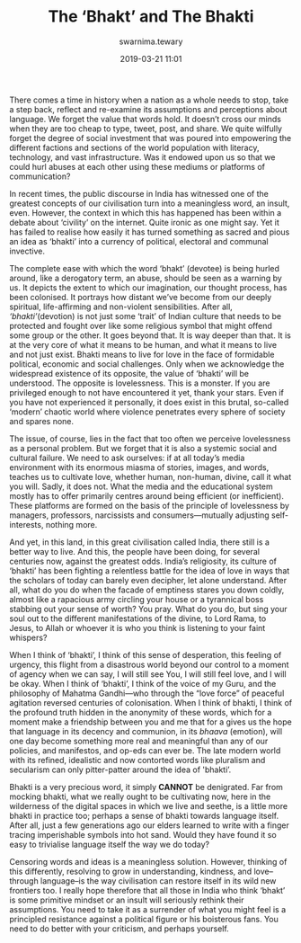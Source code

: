 ﻿---
layout: post
current: post
navigation: True
class: post-template

title: "The ‘Bhakt’ and The Bhakti"
author: swarnima.tewary
cover: Morning_Aarti_of_the_Ganges,_ghats_of_Varanasi.jpg
tags: culture
date: 2019-03-21 11:01
link: https://upload.wikimedia.org/wikipedia/commons/thumb/7/73/Morning_Aarti_of_the_Ganges%2C_ghats_of_Varanasi.jpg/512px-Morning_Aarti_of_the_Ganges%2C_ghats_of_Varanasi.jpg
---
There comes a time in history when a nation as a whole needs to stop, take a
step back, reflect and re-examine its assumptions and perceptions about
language. We forget the value that words hold. It doesn’t cross our minds when
they are too cheap to type, tweet, post, and share. We quite wilfully forget the
degree of social investment that was poured into empowering the different
factions and sections of the world population with literacy, technology, and
vast infrastructure. Was it endowed upon us so that we could hurl abuses at each
other using these mediums or platforms of communication?

In recent times, the public discourse in India has witnessed one of the greatest
concepts of our civilisation turn into a meaningless word, an insult, even.
However, the context in which this has happened has been within a debate about
‘civility’ on the internet. Quite ironic as one might say. Yet it has failed to
realise how easily it has turned something as sacred and pious an idea as
‘bhakti’ into a currency of political, electoral and communal invective.

The complete ease with which the word ‘bhakt’ (devotee) is being hurled around,
like a derogatory term, an abuse, should be seen as a warning by us. It depicts
the extent to which our imagination, our thought process, has been colonised. It
portrays how distant we’ve become from our deeply spiritual, life-affirming and
non-violent sensibilities. After all, *‘bhakti’*(devotion) is not just some
‘trait’ of Indian culture that needs to be protected and fought over like some
religious symbol that might offend some group or the other. It goes beyond that.
It is way deeper than that. It is at the very core of what it means to be human,
and what it means to live and not just exist. Bhakti means to live for love in
the face of formidable political, economic and social challenges. Only when we
acknowledge the widespread existence of its opposite, the value of ‘bhakti’ will
be understood. The opposite is lovelessness. This is a monster. If you are
privileged enough to not have encountered it yet, thank your stars. Even if you
have not experienced it personally, it does exist in this brutal, so-called
‘modern’ chaotic world where violence penetrates every sphere of society and
spares none.

The issue, of course, lies in the fact that too often we perceive lovelessness
as a personal problem. But we forget that it is also a systemic social and
cultural failure. We need to ask ourselves: if at all today’s media environment
with its enormous miasma of stories, images, and words, teaches us to cultivate
love, whether human, non-human, divine, call it what you will. Sadly, it does
not. What the media and the educational system mostly has to offer primarily
centres around being efficient (or inefficient). These platforms are formed on
the basis of the principle of lovelessness by managers, professors, narcissists
and consumers―mutually adjusting self-interests, nothing more.

And yet, in this land, in this great civilisation called India, there still is a
better way to live. And this, the people have been doing, for several centuries
now, against the greatest odds. India’s religiosity, its culture of ‘bhakti’ has
been fighting a relentless battle for the idea of love in ways that the scholars
of today can barely even decipher, let alone understand. After all, what do you
do when the facade of emptiness stares you down coldly, almost like a rapacious
army circling your house or a tyrannical boss stabbing out your sense of worth?
You pray. What do you do, but sing your soul out to the different manifestations
of the divine, to Lord Rama, to Jesus, to Allah or whoever it is who you think
is listening to your faint whispers?

When I think of ‘bhakti’, I think of this sense of desperation, this feeling of
urgency, this flight from a disastrous world beyond our control to a moment of
agency when we can say, I will still see You, I will still feel love, and I will
be okay. When I think of ‘bhakti’, I think of the voice of my Guru, and the
philosophy of Mahatma Gandhi—who through the “love force” of peaceful agitation
reversed centuries of colonisation. When I think of bhakti, I think of the
profound truth hidden in the anonymity of these words, which for a moment make a
friendship between you and me that for a gives us the hope that language in its
decency and communion, in its *bhaava* (emotion), will one day become something
more real and meaningful than any of our policies, and manifestos, and op-eds
can ever be. The late modern world with its refined, idealistic and now
contorted words like pluralism and secularism can only pitter-patter around the
idea of 'bhakti’.

Bhakti is a very precious word, it simply **CANNOT** be denigrated. Far from
mocking bhakti, what we really ought to be cultivating now, here in the
wilderness of the digital spaces in which we live and seethe, is a little more
bhakti in practice too; perhaps a sense of bhakti towards language itself. After
all, just a few generations ago our elders learned to write with a finger
tracing imperishable symbols into hot sand. Would they have found it so easy to
trivialise language itself the way we do today?

Censoring words and ideas is a meaningless solution. However, thinking of this
differently, resolving to grow in understanding, kindness, and love–through
language–is the way civilisation can restore itself in its wild new frontiers
too. I really hope therefore that all those in India who think ‘bhakt’ is some
primitive mindset or an insult will seriously rethink their assumptions. You
need to take it as a surrender of what you might feel is a principled resistance
against a political figure or his boisterous fans. You need to do better with
your criticism, and perhaps yourself.
